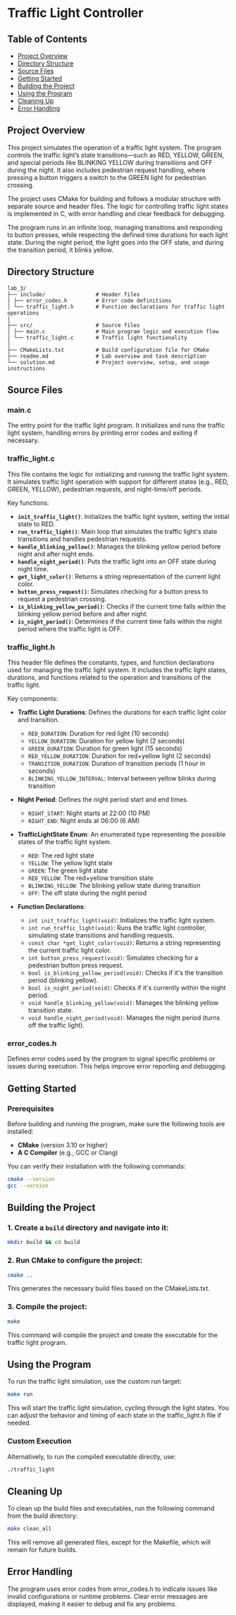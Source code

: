 # Traffic Light Controller

## Table of Contents

- [Project Overview](#project-overview)
- [Directory Structure](#directory-structure)
- [Source Files](#source-files)
- [Getting Started](#getting-started)
- [Building the Project](#building-the-project)
- [Using the Program](#using-the-program)
- [Cleaning Up](#cleaning-up)
- [Error Handling](#error-handling)

## Project Overview

This project simulates the operation of a traffic light system. The program controls the traffic light’s state transitions—such as RED, YELLOW, GREEN, and special periods like BLINKING YELLOW during transitions and OFF during the night. It also includes pedestrian request handling, where pressing a button triggers a switch to the GREEN light for pedestrian crossing.

The project uses CMake for building and follows a modular structure with separate source and header files. The logic for controlling traffic light states is implemented in C, with error handling and clear feedback for debugging.

The program runs in an infinite loop, managing transitions and responding to button presses, while respecting the defined time durations for each light state. During the night period, the light goes into the OFF state, and during the transition period, it blinks yellow.

## Directory Structure

```
lab_3/
├── include/                # Header files
│ ├── error_codes.h         # Error code definitions
│ └── traffic_light.h       # Function declarations for traffic light operations
│
├── src/                    # Source files
│ ├── main.c                # Main program logic and execution flow
│ └── traffic_light.c       # Traffic light functionality
│
├── CMakeLists.txt          # Build configuration file for CMake
├── readme.md               # Lab overview and task description
└── solution.md             # Project overview, setup, and usage instructions
```

## Source Files

### main.c

The entry point for the traffic light program. It initializes and runs the traffic light system, handling errors by printing error codes and exiting if necessary.

### traffic_light.c

This file contains the logic for initializing and running the traffic light system. It simulates traffic light operation with support for different states (e.g., RED, GREEN, YELLOW), pedestrian requests, and night-time/off periods.

Key functions:

- **`init_traffic_light()`**: Initializes the traffic light system, setting the initial state to RED.
- **`run_traffic_light()`**: Main loop that simulates the traffic light's state transitions and handles pedestrian requests.
- **`handle_blinking_yellow()`**: Manages the blinking yellow period before night and after night ends.
- **`handle_night_period()`**: Puts the traffic light into an OFF state during night time.
- **`get_light_color()`**: Returns a string representation of the current light color.
- **`button_press_request()`**: Simulates checking for a button press to request a pedestrian crossing.
- **`is_blinking_yellow_period()`**: Checks if the current time falls within the blinking yellow period before and after night.
- **`is_night_period()`**: Determines if the current time falls within the night period where the traffic light is OFF.

### traffic_light.h

This header file defines the constants, types, and function declarations used for managing the traffic light system. It includes the traffic light states, durations, and functions related to the operation and transitions of the traffic light.

Key components:

- **Traffic Light Durations**: Defines the durations for each traffic light color and transition.

  - `RED_DURATION`: Duration for red light (10 seconds)
  - `YELLOW_DURATION`: Duration for yellow light (2 seconds)
  - `GREEN_DURATION`: Duration for green light (15 seconds)
  - `RED_YELLOW_DURATION`: Duration for red+yellow light (2 seconds)
  - `TRANSITION_DURATION`: Duration of transition periods (1 hour in seconds)
  - `BLINKING_YELLOW_INTERVAL`: Interval between yellow blinks during transition

- **Night Period**: Defines the night period start and end times.

  - `NIGHT_START`: Night starts at 22:00 (10 PM)
  - `NIGHT_END`: Night ends at 06:00 (6 AM)

- **TrafficLightState Enum**: An enumerated type representing the possible states of the traffic light system.

  - `RED`: The red light state
  - `YELLOW`: The yellow light state
  - `GREEN`: The green light state
  - `RED_YELLOW`: The red+yellow transition state
  - `BLINKING_YELLOW`: The blinking yellow state during transition
  - `OFF`: The off state during the night period

- **Function Declarations**:

  - `int init_traffic_light(void)`: Initializes the traffic light system.
  - `int run_traffic_light(void)`: Runs the traffic light controller, simulating state transitions and handling requests.
  - `const char *get_light_color(void)`: Returns a string representing the current traffic light color.
  - `int button_press_request(void)`: Simulates checking for a pedestrian button press request.
  - `bool is_blinking_yellow_period(void)`: Checks if it's the transition period (blinking yellow).
  - `bool is_night_period(void)`: Checks if it's currently within the night period.
  - `void handle_blinking_yellow(void)`: Manages the blinking yellow transition state.
  - `void handle_night_period(void)`: Manages the night period (turns off the traffic light).

### error_codes.h

Defines error codes used by the program to signal specific problems or issues during execution. This helps improve error reporting and debugging.

## Getting Started

### Prerequisites

Before building and running the program, make sure the following tools are installed:

- **CMake** (version 3.10 or higher)
- **A C Compiler** (e.g., GCC or Clang)

You can verify their installation with the following commands:

```bash
cmake --version
gcc --version
```

## Building the Project

### 1. Create a `build` directory and navigate into it:

```bash
mkdir build && cd build
```

### 2. Run CMake to configure the project:

```bash
cmake ..
```

This generates the necessary build files based on the CMakeLists.txt.

### 3. Compile the project:

```bash
make
```

This command will compile the project and create the executable for the traffic light program.

## Using the Program

To run the traffic light simulation, use the custom run target:

```bash
make run
```

This will start the traffic light simulation, cycling through the light states. You can adjust the behavior and timing of each state in the traffic_light.h file if needed.

### Custom Execution

Alternatively, to run the compiled executable directly, use:

```bash
./traffic_light
```

## Cleaning Up

To clean up the build files and executables, run the following command from the build directory:

```bash
make clean_all
```

This will remove all generated files, except for the Makefile, which will remain for future builds.

## Error Handling

The program uses error codes from error_codes.h to indicate issues like invalid configurations or runtime problems. Clear error messages are displayed, making it easier to debug and fix any problems.
